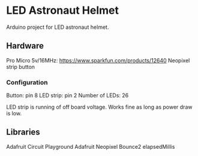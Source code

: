 # LED Astronaut Helmet

Arduino project for LED astronaut helmet.

## Hardware

Pro Micro 5v/16MHz: https://www.sparkfun.com/products/12640
Neopixel strip
button

### Configuration

Button: pin 8
LED strip: pin 2
Number of LEDs: 26

LED strip is running of off board voltage. Works fine as long as power draw is
low.

## Libraries

Adafruit Circuit Playground
Adafruit Neopixel
Bounce2
elapsedMillis
